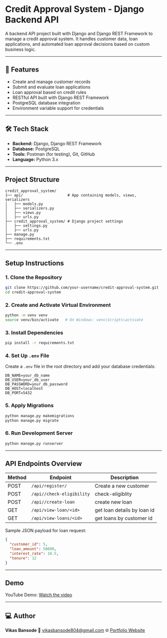 #  Credit Approval System - Django Backend API

A backend API project built with Django and Django REST Framework to manage a credit approval system. It handles customer data, loan applications, and automated loan approval decisions based on custom business logic.

---

## 🔧 Features

* Create and manage customer records
* Submit and evaluate loan applications
* Loan approval based on credit rules
* RESTful API built with Django REST Framework
* PostgreSQL database integration
* Environment variable support for credentials

---

## 🛠 Tech Stack

* **Backend:** Django, Django REST Framework
* **Database:** PostgreSQL
* **Tools:** Postman (for testing), Git, GitHub
* **Language:** Python 3.x

---

##  Project Structure

```
credit_approval_system/
├── api/                    # App containing models, views, serializers
│   ├── models.py
│   ├── serializers.py
│   ├── views.py
│   ├── urls.py
├── credit_approval_system/ # Django project settings
│   ├── settings.py
│   ├── urls.py
├── manage.py
├── requirements.txt
└── .env
```

---

##  Setup Instructions

### 1. Clone the Repository

```bash
git clone https://github.com/your-username/credit-approval-system.git
cd credit-approval-system
```

### 2. Create and Activate Virtual Environment

```bash
python -m venv venv
source venv/bin/activate   # On Windows: venv\Scripts\activate
```

### 3. Install Dependencies

```bash
pip install -r requirements.txt
```

### 4. Set Up `.env` File

Create a `.env` file in the root directory and add your database credentials:

```
DB_NAME=your_db_name
DB_USER=your_db_user
DB_PASSWORD=your_db_password
DB_HOST=localhost
DB_PORT=5432
```

### 5. Apply Migrations

```bash
python manage.py makemigrations
python manage.py migrate
```

### 6. Run Development Server

```bash
python manage.py runserver
```

---

##  API Endpoints Overview

| Method | Endpoint           | Description             |
| ------ | ------------------ | ----------------------- |
| POST   | `/api/register/`  | Create a new customer   |
| POST   | `/api//check-eligibility`      | check-eligiblity     |
| POST    | `/api//create-loan` | create new loan |
| GET    | `/api/view-loan/<id>` | get loan details by loan id |
| GET    | `/api/view-loans/<id>` | get loans by customer id |


Sample JSON payload for loan request:

```json
{
  "customer_id": 5,
  "loan_amount": 50000,
  "interest_rate": 10.5,
  "tenure": 12
}
```

---

##  Demo

 YouTube Demo: [Watch the video](https://youtu.be/rOyFIYvAHPM)

---

## 💻 Author

**Vikas Bansode**
📧 [vikasbansode804@gmail.com](mailto:vikasbansode804@gmail.com)
🌐 [Portfolio Website](https://vikas-portfolio-ivory.vercel.app/)



